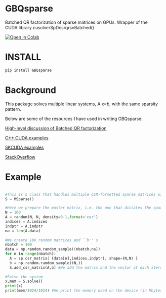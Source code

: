 GBQsparse
========

Batched QR factorization of sparse matrices on GPUs. Wrapper of the CUDA library cusolverSpDcsrqrsvBatched()


[![Open In Colab](https://colab.research.google.com/assets/colab-badge.svg)](https://colab.research.google.com/drive/1AQzt8f7Hy2kxgCSdqsD1nOIzH4bjK_n4)

INSTALL
========

```bash
pip install GBQsparse
```

Background
==========
This package solves multiple linear systems, A x=b, with the same sparsity pattern.

Below are some of the resources I have used in writing GBQsparse:

[High-level discussion of Batched QR factorization](https://devblogs.nvidia.com/parallel-direct-solvers-with-cusolver-batched-qr/)

[C++ CUDA examples](https://docs.nvidia.com/cuda/cusolver/index.html)

[SKCUDA examples](https://scikit-cuda.readthedocs.io/en/latest/_modules/skcuda/cusolver.html)

[StackOverflow](https://stackoverflow.com/questions/30460074/interfacing-cusolver-sparse-using-pycuda)



Example
========

```python

#This is a class that handles multiple CSR-formetted sparse matrices with the same sparsity pattern
S = MSparse() 

#Here we prepare the master matrix, i.e. the one that dictates the sparsity pattern
N = 100
A = random(N, N, density=0.1,format='csr')
indices = A.indices
indptr = A.indptr
na = len(A.data)
 
#We create 100 random matrices and ``b'' s
nbatch = 100
data = np.random.random_sample((nbatch,na))
for n in range(nbatch):
  A = sp.csr_matrix( (data[n],indices,indptr), shape=(N,N) )
  b = np.random.random_sample((N,))
  S.add_csr_matrix(A,b) #We add the matrix and the vector at each iteration
  
#Solve the system 
x,mem = S.solve()
print(x)
print(mem/1024/1024) #We print the memory used on the device (in Mbytes)
 ```
